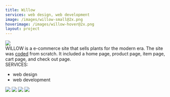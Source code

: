 ```yaml
---
title: Willow
services: web design, web development
image: /images/willow-small@2x.png
hoverimage: /images/willow-hover@2x.png
layout: project
---
```


<img class="img-flex load-hidden push-2" src="{{ site.baseurl }}/images/willow-multi-screens.png" />

<div class="grid project-text">
  <div class="unit xs-1 m-2-3">
  WILLOW is a e-commerce site that sells plants for the modern era. The site was <a href="https://zhaojanelle.github.io/ecommerce-pattern-library/pages/home.html" class="link-underline" target="_blank">coded</a> from scratch. It included a home page, product page, item page, cart page, and check out page.
  </div>
  <aside class="unit xs-1 m-1-3">
  SERVICES:
    <ul class="list-group pad-t-1-2">
      <li>web design</li>
      <li>web development</li>
    </ul>
  </aside>
</div>
<div class="center">
<img class="img-flex load-hidden push" src="{{ site.baseurl }}/images/willow-ipad-screen.png" />
<img class="img-flex drop-shadow push load-hidden unit-xs-centered smallerwidth" src="{{ site.baseurl }}/images/willow-product.png" />
<img class="img-flex drop-shadow push load-hidden unit-xs-centered smallerwidth" src="{{ site.baseurl }}/images/willow-individual-product.png" />
<img class="img-flex drop-shadow push load-hidden unit-xs-centered smallerwidth" src="{{ site.baseurl }}/images/willow-checkout.png" />
</div>

